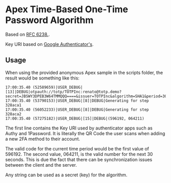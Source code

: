 # Apex Time-Based One-Time Password Algorithm

Based on [RFC 6238.](https://tools.ietf.org/html/rfc6238).

Key URI based on [Google Authenticator's](https://github.com/google/google-authenticator/wiki/Key-Uri-Format).

## Usage

When using the provided anonymous Apex sample in the scripts folder, the result would be something like this:

```
17:00:35.40 (52589659)|USER_DEBUG|[13]|DEBUG|otpauth://totp/TOTPInc:renato@totp.demo?secret=JBSWY3DPEB3W64TMMQQQ====&issuer=TOTPInc&algorithm=SHA1&period=30&digits=6
17:00:35.40 (53790153)|USER_DEBUG|[8]|DEBUG|Generating for step 328aca1
17:00:35.40 (56052233)|USER_DEBUG|[8]|DEBUG|Generating for step 328aca2
17:00:35.40 (57275182)|USER_DEBUG|[15]|DEBUG|(596192, 064211)
```

The first line contains the Key URI used by authenticator apps such as Authy and 1Password. It is literally the QR Code the user scans when adding a new 2FA method to their account.

The valid code for the current time period would be the first value of 596192. The second value, 064211, is the valid number for the next 30 seconds. This is due the fact that there can be synchronization issues between the client and the server.

Any string can be used as a secret (key) for the algorithm.
